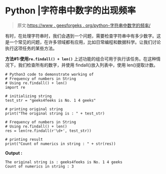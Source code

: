 # Python |字符串中数字的出现频率

> 原文:[https://www . geesforgeks . org/python-字符串中数字的频率/](https://www.geeksforgeeks.org/python-frequency-of-numbers-in-string/)

有时，在处理字符串时，我们会遇到一个问题，需要检查字符串中有多少数字。这是一个常见的问题，在许多领域都有应用，比如日常编程和数据科学。让我们讨论执行这项任务的某些方法。

**方法#1:使用`re.findall() + len()`**
上述功能的组合可用于执行该任务。在这种情况下，我们检查所有的数字，并使用 findall()放入列表中，使用 len()提取计数。

```
# Python3 code to demonstrate working of 
# Frequency of numbers in String
# Using re.findall() + len()
import re

# initializing string
test_str = "geeks4feeks is No. 1 4 geeks"

# printing original string
print("The original string is : " + test_str)

# Frequency of numbers in String
# Using re.findall() + len()
res = len(re.findall(r'\d+', test_str))

# printing result 
print("Count of numerics in string : " + str(res)) 
```

**Output :**

```
The original string is : geeks4feeks is No. 1 4 geeks
Count of numerics in string : 3

```